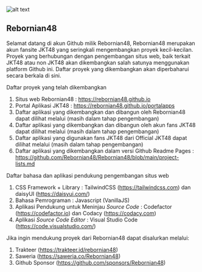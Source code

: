 ![alt text](https://avatars.githubusercontent.com/u/80138640 "Rebornian48")
## Rebornian48

Selamat datang di akun Github milik Rebornian48, Rebornian48 merupakan akun fansite JKT48 yang seringkali mengembangkan proyek kecil-kecilan. Proyek yang berhubungan dengan pengembangan situs web, baik terkait JKT48 atau non JKT48 akan dikembangkan salah satunya menggunakan platform Github ini. Daftar proyek yang dikembangkan akan diperbaharui secara berkala di sini.

Daftar proyek yang telah dikembangkan
1. Situs web Rebornian48 : https://rebornian48.github.io
2. Portal Aplikasi JKT48 : https://rebornian48.github.io/portalapps
3. Daftar aplikasi yang dikembangkan dan dibangun oleh Rebornian48 dapat dilihat melalui (masih dalam tahap pengembangan)
4. Daftar aplikasi yang dikembangkan dan dibangun oleh akun fans JKT48 dapat dilihat melalui (masih dalam tahap pengembangan)
5. Daftar aplikasi yang digunakan fans JKT48 dari Official JKT48 dapat dilihat melalui (masih dalam tahap pengembangan)
6. Daftar aplikasi yang dikembangkan dalam versi Github Readme Pages : https://github.com/Rebornian48/Rebornian48/blob/main/project-lists.md

Daftar bahasa dan aplikasi pendukung pengembangan situs web
1. CSS Framework + Library : TailwindCSS (https://tailwindcss.com) dan daisyUI (https://daisyui.com/)
2. Bahasa Pemrograman : Javascript (VanillaJS)
3. Aplikasi Pendukung untuk Meninjau _Source Code_ : Codefactor (https://codefactor.io) dan Codacy (https://codacy.com)
4. Aplikasi _Source Code Editor_ : Visual Studio Code (https://code.visualstudio.com/)

Jika ingin mendukung proyek dari Rebornian48 dapat disalurkan melalui:
1. Trakteer (https://trakteer.id/rebornian48)
2. Saweria (https://saweria.co/Rebornian48)
3. Github Sponsor (https://github.com/sponsors/Rebornian48)
